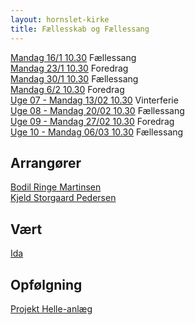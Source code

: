 ```yaml
---
layout: hornslet-kirke
title: Fællesskab og Fællessang
---
```


[Mandag 16/1 10.30]() Fællessang  
[Mandag 23/1 10.30]() Foredrag  
[Mandag 30/1 10.30]() Fællessang  
[Mandag 6/2 10.30]() Foredrag  
[Uge 07 - Mandag 13/02 10.30]() Vinterferie  
[Uge 08 - Mandag 20/02 10.30]() Fællessang  
[Uge 09 - Mandag 27/02 10.30]() Foredrag  
[Uge 10 - Mandag 06/03 10.30]() Fællessang  

Arrangører
----
[Bodil Ringe Martinsen]()  
[Kjeld Storgaard Pedersen]()  

Vært
----
[Ida]()

Opfølgning
----
[Projekt Helle-anlæg](/borgerinddragelse/helle-anlæg/)

